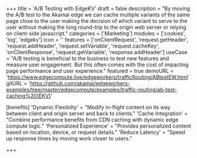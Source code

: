 +++
title = 'A/B Testing with EdgeKV'
draft = false
description = "By moving the A/B test to the Akamai edge we can cache multiple variants of the same page close to the user making the decision of which variant to serve to the user without making the long round-trip to the origin web server or relying on client-side javascript."
categories = ['Marketing']
modules = ['cookies', 'log', 'edgekv']
icon = ''
features = ['onClientRequest', 'request.getHeader', 'request.addHeader', 'request.setVariable', 'request.cacheKey', 'onClientResponse', 'request.getVariable', 'response.addHeader']
useCase = "A/B testing is beneficial to the business to test new features and measure user engagement. But this often comes with the cost of impacting page performance and user experience."
featured = true
demoURL = 'https://www.edgecompute.live/edgeworkers/trafficRouting/ABtestEW.html'
gitURL = 'https://github.com/akamai/edgeworkers-examples/tree/master/edgecompute/examples/traffic-routing/ab-test-caching%20(EKV)'

[benefits]
	'Dynamic Flexibilty' = "Modify in-flight content on its way between client and origin server and back to clients."
	'Cache Integration' = "Combine performance benefits from CDN caching with dynamic edge compute logic."
	'Personalized Experience' = "Provides personalized content based on location, device, or request details."
	'Reduce Latency' = "Speed up response times by moving work closer to users."

+++
